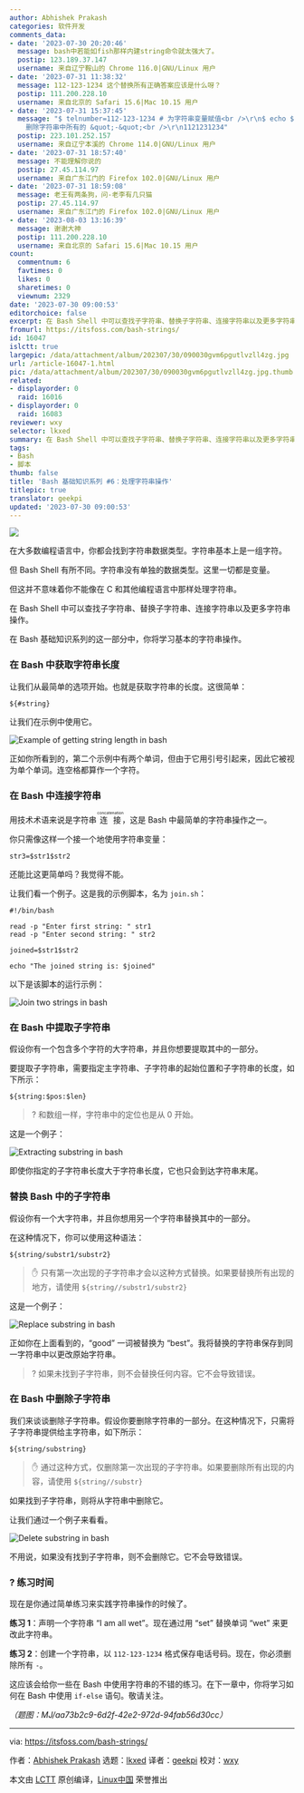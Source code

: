 ```yaml
---
author: Abhishek Prakash
categories: 软件开发
comments_data:
- date: '2023-07-30 20:20:46'
  message: bash中若能如fish那样内建string命令就太强大了。
  postip: 123.189.37.147
  username: 来自辽宁鞍山的 Chrome 116.0|GNU/Linux 用户
- date: '2023-07-31 11:38:32'
  message: 112-123-1234 这个替换所有正确答案应该是什么呀？
  postip: 111.200.228.10
  username: 来自北京的 Safari 15.6|Mac 10.15 用户
- date: '2023-07-31 15:37:45'
  message: "$ telnumber=112-123-1234 # 为字符串变量赋值<br />\r\n$ echo ${telnumber//-} #
    删除字符串中所有的 &quot;-&quot;<br />\r\n1121231234"
  postip: 223.101.252.157
  username: 来自辽宁本溪的 Chrome 114.0|GNU/Linux 用户
- date: '2023-07-31 18:57:40'
  message: 不能理解你说的
  postip: 27.45.114.97
  username: 来自广东江门的 Firefox 102.0|GNU/Linux 用户
- date: '2023-07-31 18:59:08'
  message: 老王有两条狗，问-老李有几只猫
  postip: 27.45.114.97
  username: 来自广东江门的 Firefox 102.0|GNU/Linux 用户
- date: '2023-08-03 13:16:39'
  message: 谢谢大神
  postip: 111.200.228.10
  username: 来自北京的 Safari 15.6|Mac 10.15 用户
count:
  commentnum: 6
  favtimes: 0
  likes: 0
  sharetimes: 0
  viewnum: 2329
date: '2023-07-30 09:00:53'
editorchoice: false
excerpt: 在 Bash Shell 中可以查找子字符串、替换子字符串、连接字符串以及更多字符串操作。
fromurl: https://itsfoss.com/bash-strings/
id: 16047
islctt: true
largepic: /data/attachment/album/202307/30/090030gvm6pgutlvzll4zg.jpg
url: /article-16047-1.html
pic: /data/attachment/album/202307/30/090030gvm6pgutlvzll4zg.jpg.thumb.jpg
related:
- displayorder: 0
  raid: 16016
- displayorder: 0
  raid: 16083
reviewer: wxy
selector: lkxed
summary: 在 Bash Shell 中可以查找子字符串、替换子字符串、连接字符串以及更多字符串操作。
tags:
- Bash
- 脚本
thumb: false
title: 'Bash 基础知识系列 #6：处理字符串操作'
titlepic: true
translator: geekpi
updated: '2023-07-30 09:00:53'
---
```


![](/data/attachment/album/202307/30/090030gvm6pgutlvzll4zg.jpg)


在大多数编程语言中，你都会找到字符串数据类型。字符串基本上是一组字符。


但 Bash Shell 有所不同。字符串没有单独的数据类型。这里一切都是变量。


但这并不意味着你不能像在 C 和其他编程语言中那样处理字符串。


在 Bash Shell 中可以查找子字符串、替换子字符串、连接字符串以及更多字符串操作。


在 Bash 基础知识系列的这一部分中，你将学习基本的字符串操作。


### 在 Bash 中获取字符串长度


让我们从最简单的选项开始。也就是获取字符串的长度。这很简单：



```
${#string}

```

让我们在示例中使用它。


![Example of getting string length in bash](/data/attachment/album/202307/30/090053lzt0jo8arresae6y.png)


正如你所看到的，第二个示例中有两个单词，但由于它用引号引起来，因此它被视为单个单词。连空格都算作一个字符。


### 在 Bash 中连接字符串


用技术术语来说是字符串 <ruby> 连接 <rt>  concatenation </rt></ruby>，这是 Bash 中最简单的字符串操作之一。


你只需像这样一个接一个地使用字符串变量：



```
str3=$str1$str2

```

还能比这更简单吗？我觉得不能。


让我们看一个例子。这是我的示例脚本，名为 `join.sh`：



```
#!/bin/bash

read -p "Enter first string: " str1
read -p "Enter second string: " str2

joined=$str1$str2

echo "The joined string is: $joined"

```

以下是该脚本的运行示例：


![Join two strings in bash](/data/attachment/album/202307/30/090053g3zoruhrh7w7r22o.png)


### 在 Bash 中提取子字符串


假设你有一个包含多个字符的大字符串，并且你想要提取其中的一部分。


要提取子字符串，需要指定主字符串、子字符串的起始位置和子字符串的长度，如下所示：



```
${string:$pos:$len}

```


> 
> ? 和数组一样，字符串中的定位也是从 0 开始。
> 
> 
> 


这是一个例子：


![Extracting substring in bash](/data/attachment/album/202307/30/090054rtxev2i5aezeo3yx.png)


即使你指定的子字符串长度大于字符串长度，它也只会到达字符串末尾。


### 替换 Bash 中的子字符串


假设你有一个大字符串，并且你想用另一个字符串替换其中的一部分。


在这种情况下，你可以使用这种语法：



```
${string/substr1/substr2}

```


> 
> ✋ 只有第一次出现的子字符串才会以这种方式替换。如果要替换所有出现的地方，请使用 `${string//substr1/substr2}`
> 
> 
> 


这是一个例子：


![Replace substring in bash](/data/attachment/album/202307/30/090054caii0ib0dladsuaw.png)


正如你在上面看到的，“good” 一词被替换为 “best”。我将替换的字符串保存到同一字符串中以更改原始字符串。



> 
> ? 如果未找到子字符串，则不会替换任何内容。它不会导致错误。
> 
> 
> 


### 在 Bash 中删除子字符串


我们来谈谈删除子字符串。假设你要删除字符串的一部分。在这种情况下，只需将子字符串提供给主字符串，如下所示：



```
${string/substring}

```


> 
> ✋ 通过这种方式，仅删除第一次出现的子字符串。如果要删除所有出现的内容，请使用 `${string//substr}`
> 
> 
> 


如果找到子字符串，则将从字符串中删除它。


让我们通过一个例子来看看。


![Delete substring in bash](/data/attachment/album/202307/30/090054vz4lpr501pycccta.png)


不用说，如果没有找到子字符串，则不会删除它。它不会导致错误。


### ?️ 练习时间


现在是你通过简单练习来实践字符串操作的时候了。


**练习 1**：声明一个字符串 “I am all wet”。现在通过用 “set” 替换单词 “wet” 来更改此字符串。


**练习 2**：创建一个字符串，以 `112-123-1234` 格式保存电话号码。现在，你必须删除所有 `-`。


这应该会给你一些在 Bash 中使用字符串的不错的练习。在下一章中，你将学习如何在 Bash 中使用 `if-else` 语句。敬请关注。


*（题图：MJ/aa73b2c9-6d2f-42e2-972d-94fab56d30cc）*




---


via: <https://itsfoss.com/bash-strings/>


作者：[Abhishek Prakash](https://itsfoss.com/author/abhishek/) 选题：[lkxed](https://github.com/lkxed/) 译者：[geekpi](https://github.com/geekpi) 校对：[wxy](https://github.com/wxy)


本文由 [LCTT](https://github.com/LCTT/TranslateProject) 原创编译，[Linux中国](https://linux.cn/) 荣誉推出